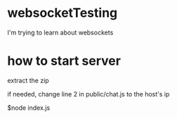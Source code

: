 # websocketTesting
I'm trying to learn about websockets

# how to start server 
extract the zip

if needed, change line 2 in public/chat.js to the host's ip

$node index.js
